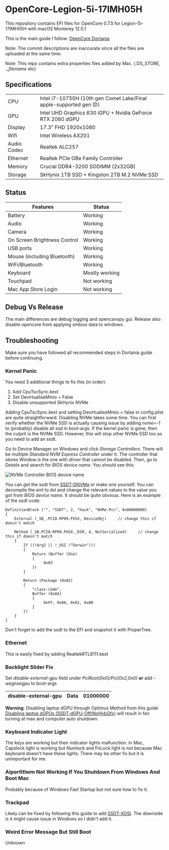 # OpenCore-Legion-5i-17IMH05H
 
This repository contains EFI files for OpenCore 0.7.5 for Legion-5i-17IMH05H with macOS Monterey 12.0.1

This is the main guide I follow: [OpenCore Dortania](https://dortania.github.io/OpenCore-Install-Guide/)

Note: The commit descriptions are inaccurate since all the files are uploaded at the same time.

Note: This repo contains extra properties files added by Mac. (.DS_STORE, .\__filename_ etc)

## Specifications

| | |
|-|-|
|CPU| Intel i7-10750H (10th gen Comet Lake/Final apple-supported gen 😞) |
|GPU| Intel UHD Graphics 630 iGPU + Nvidia GeForce RTX 2060 dGPU |
|Display| 17.3" FHD 1920x1080 |
|Wifi| Intel Wireless AX201 |
|Audio Codec| Realtek ALC257 |
|Ethernet| Realtek PCIe GBe Family Controller |
|Memory| Crucial DDR4-3200 SODIMM (2x32GB) |
|Storage| SkHynix 1TB SSD + Kingston 2TB M.2 NVMe SSD |

## Status

| Features | Status |
|----------|--------|
| Battery  | Working |
| Audio | Working |
| Camera | Working |
| On Screen Brightness Control | Working |
| USB ports | Working |
| Mouse (including Bluetooth) | Working |
| WiFi/Bluetooth | Working |
| Keyboard | Mostly working |
| Touchpad | Not working |
| Mac App Store Login | Not working |

## Debug Vs Release
The main differences are debug logging and opencanopy gui. Release also disable opencore from applying smbios data to windows. 

## Troubleshooting
Make sure you have followed all recommended steps in Dortania guide before continuing.
### Kernel Panic
You need 3 additional things to fix this (in order):
1. Add CpuTscSync.kext
2. Set DevirtualiseMmio = False
3. Disable unsupported SkHynix NVMe

Adding CpuTscSync.kext and setting DevirtualiseMmio = false in config.plist are quite straightforward. Disabling NVMe takes some time. You can first verify whether the NVMe SSD is actually causing issue by adding *nvme=-1* to (probably) disable all ssd in boot-args. If the kernel panic is gone, then the culprit is the NVMe SSD. However, this will stop other NVMe SSD too so you need to add an ssdt. 

Go to Device Manager on Windows and click *Storage Controllers*. There will be multiple *Standard NVM Express Controller* under it. The controller that stores Window is the one with driver that cannot be disabled. Then, go to *Details* and search for *BIOS device name*. You should see this:

![NVMe Controller BIOS device name](https://user-images.githubusercontent.com/59494379/144441672-da749fb9-b30c-48cc-89d1-9fce33e05cf1.png)

You can get the ssdt from [SSDT-DNVMe](https://github.com/programbw/y9000x/blob/master/EFI/CLOVER/ACPI/patched/SSDT-DNVMe.aml) or make one yourself. You can decompile the aml to dsl and change the relevant values to the value you got from *BIOS device name*. It should be quite obvious. Here is an example of the ssdt code:

```
DefinitionBlock ("", "SSDT", 2, "hack", "NVMe-Pcc", 0x00000000)
{
    External (_SB_.PCI0.RP09.PXSX, DeviceObj)     // change this if doesn't match

    Method (_SB.PCI0.RP09.PXSX._DSM, 4, NotSerialized)     // change this if doesn't match
    {
        If ((!Arg2 || !_OSI ("Darwin")))
        {
            Return (Buffer (One)
            {
                 0x03
            })
        }

        Return (Package (0x02)
        {
            "class-code", 
            Buffer (0x04)
            {
                 0xFF, 0x08, 0x01, 0x00                                    
            }
        })
    }
}
```
Don't forget to add the ssdt to the EFI and snapshot it with ProperTree.

### Ethernet
This is easily fixed by adding RealtekRTL8111.kext

### Backlight Slider Fix
Set *disable-external-gpu* field under *PciRoot(0x0)/Pci(0x2,0x0)* **or** add *-wegnoegpu* to boot-args

| disable-external-gpu | Data | 01000000 |
|-|-|-|

**Warning**: Disabling laptop dGPU through Optimus Method from this guide [Disabling laptop dGPUs (SSDT-dGPU-Off/NoHybGfx)](https://dortania.github.io/Getting-Started-With-ACPI/Laptops/laptop-disable.html) will result in fan turning at max and computer auto shutdown.

### Keyboard Indicator Light
The keys are working but their indicator lights malfunction. In Mac, Capslock light is working but Numlock and FnLock light is not because Mac keyboard doesn't have these lights. There may be other fix but it is unimportant for me.

### AiportItlwm Not Working If You Shutdown From Windows And Boot Mac
Probably because of Windows Fast Startup but not sure how to fix it.

### Trackpad
Likely can be fixed by following this guide to add [SSDT-XOSI](https://dortania.github.io/Getting-Started-With-ACPI/Laptops/trackpad-methods/manual.html#enabling-trackpad). The downside is it might cause issue in Windows so I didn't add it.

### Weird Error Message But Still Boot
Unknown

